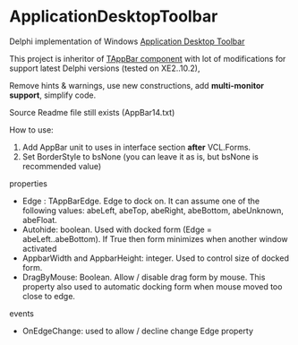 # ApplicationDesktopToolbar
Delphi implementation of Windows [Application Desktop Toolbar](https://docs.microsoft.com/en-us/windows/win32/shell/application-desktop-toolbars)

This project is inheritor of [TAppBar component]( https://torry.net/authorsmore.php?id=696 ) 
with lot of modifications for support latest Delphi versions (tested on XE2..10.2),

Remove hints & warnings, use new constructions, add **multi-monitor support**, simplify code.

Source Readme file still exists (AppBar14.txt)

How to use:  
1. Add AppBar unit to uses in interface section **after** VCL.Forms.
2. Set BorderStyle to bsNone (you can leave it as is, but bsNone is recommended value)

properties
- Edge : TAppBarEdge. Edge to dock on. It can assume one of the following values: abeLeft, abeTop, abeRight, abeBottom, abeUnknown, abeFloat.
- Autohide: boolean. Used with docked form (Edge = abeLeft..abeBottom). If True then form minimizes when another window activated
- AppbarWidth and AppbarHeight: integer. Used to control size of docked form.
- DragByMouse: Boolean. Allow / disable drag form by mouse. This property also used to automatic docking form when mouse moved too close to edge.

events
- OnEdgeChange: used to allow / decline change Edge property